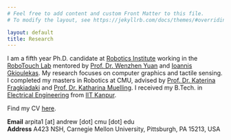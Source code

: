```yaml
---
# Feel free to add content and custom Front Matter to this file.
# To modify the layout, see https://jekyllrb.com/docs/themes/#overriding-theme-defaults

layout: default
title: Research
---
```

I am a fifth year Ph.D. candidate at [Robotics Institute](https://www.ri.cmu.edu/) working in the [RoboTouch Lab](https://labs.ri.cmu.edu/robotouch) mentored by [Prof. Dr. Wenzhen Yuan](https://www.ri.cmu.edu/ri-faculty/wenzhen-yuan/) and [Ioannis Gkioulekas](https://www.cs.cmu.edu/~igkioule/). My research focuses on computer graphics and tactile sensing. I completed my masters in Robotics at CMU, advised by [Prof. Dr. Katerina Fragkiadaki](https://www.cs.cmu.edu/~katef/) and [Prof. Dr. Katharina Muelling](https://sites.google.com/site/katharinamuelling/). I received my B.Tech. in [Electrical Engineering](https://www.iitk.ac.in/ee/) from [IIT Kanpur](https://www.iitk.ac.in/).

Find my CV [here](assets/pdfs/cv.pdf).

**Email** arpita1 [at] andrew [dot] cmu [dot] edu  
**Address** A423 NSH, Carnegie Mellon University, Pittsburgh, PA 15213, USA